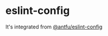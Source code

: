 # eslint-config

It's integrated from [@antfu/eslint-config](https://github.com/antfu/eslint-config)
